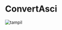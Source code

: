 # ConvertAsci
![tampil](https://user-images.githubusercontent.com/52120154/59995373-2491e700-9681-11e9-86c3-e0fee09b435c.png)
